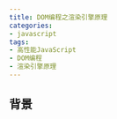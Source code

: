 ```yaml
---
title: DOM编程之渲染引擎原理
categories: 
- javascript
tags: 
- 高性能JavaScript
- DOM编程
- 渲染引擎原理
---
```


## 背景









